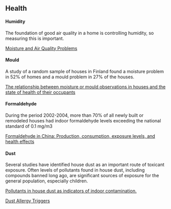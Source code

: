## Health
#### Humidity
The foundation of good air quality in a home is controlling humidity, so measuring this is important.

<a href="http://www.cmhc-schl.gc.ca/en/co/grho/moaiprre/moaiprre_001.cfm">Moisture and Air Quality Problems</a>

#### Mould
A study of a random sample of houses in Finland found a moisture problem in 52% of homes and a mould problem in 27% of the houses.

<a href="http://www.ncbi.nlm.nih.gov/pubmed/10624768">The relationship between moisture or mould observations in houses and the state of health of their occupants</a>

#### Formaldehyde
During the period 2002-2004, more than 70% of all newly built or remodeled houses had indoor formaldehyde levels exceeding the national standard of 0.1 mg/m3

<a href="http://superfund.berkeley.edu/pdf/117.pdf">Formaldehyde in China: Production, consumption, exposure levels, and health effects</a>

#### Dust
Several studies have identified house dust as an important route of toxicant exposure. Often levels of pollutants found in house dust, including compounds banned long ago, are significant sources of exposure for the general population, especially children.

<a href="http://www.ncbi.nlm.nih.gov/pubmed/12206053">Pollutants in house dust as indicators of indoor contamination.</a>

<a href="http://acaai.org/allergies/types/dust-allergy">Dust Allergy Triggers</a>
